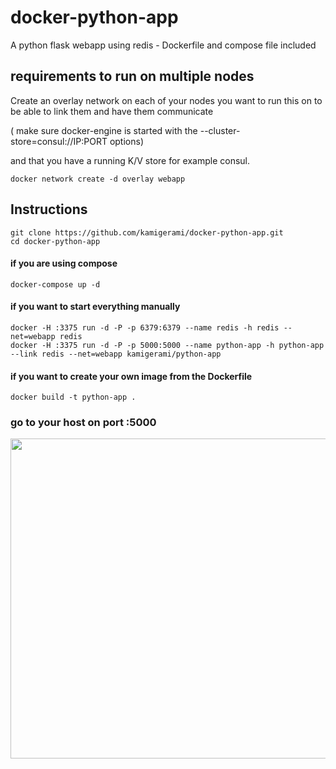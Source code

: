 # docker-python-app
A python flask webapp using redis - Dockerfile and compose file included


## requirements to run on multiple nodes
Create an overlay network on each of your nodes you want to run this on
to be able to link them and have them communicate

( make sure docker-engine is started with the --cluster-store=consul://IP:PORT options) 

and that you have a running K/V store for example consul.

```docker network create -d overlay webapp```

## Instructions
```
git clone https://github.com/kamigerami/docker-python-app.git 
cd docker-python-app
```

#### if you are using compose
```
docker-compose up -d
```
#### if you want to start everything manually
```
docker -H :3375 run -d -P -p 6379:6379 --name redis -h redis --net=webapp redis
docker -H :3375 run -d -P -p 5000:5000 --name python-app -h python-app --link redis --net=webapp kamigerami/python-app
```
#### if you want to create your own image from the Dockerfile
```
docker build -t python-app .
```
### go to your host on port :5000

<img src="https://raw.githubusercontent.com/kamigerami/assets/master/docker-python-app.url.png" width="512">


